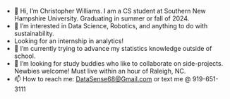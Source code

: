 - 👋 Hi, I’m Christopher Williams. I am a CS student at Southern New Hampshire University. Graduating in summer or fall of 2024.
- 👀 I’m interested in Data Science, Robotics, and anything to do with sustainability.
- Looking for an internship in analytics!
- 🌱 I’m currently trying to advance my statistics knowledge outside of school.
- 💞️ I’m looking for study buddies who like to collaborate on side-projects. Newbies welcome! Must live within an hour of Raleigh, NC.
- 📫 How to reach me:  DataSense68@Gmail.com or text me @ 919-651-3111

<!---
encore488/encore488 is a ✨ special ✨ repository because its `README.md` (this file) appears on your GitHub profile.
You can click the Preview link to take a look at your changes.
--->
